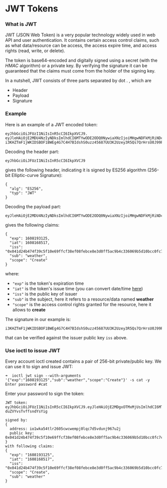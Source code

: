 # JWT Tokens

### What is JWT <a id="what-is-jwt"></a>

JWT \(JSON Web Token\) is a very popular technology widely used in web API and user authentication. It contains certain access control claims, such as what data/resource can be access, the access expire time, and access rights \(read, write, or delete\).

The token is base64-encoded and digitally signed using a secret \(with the _HMAC_ algorithm\) or a private key. By verifying the signature it can be guaranteed that the claims must come from the holder of the signing key.

In a nutshell, JWT consists of three parts separated by dot . , which are

* Header
* Payload
* Signature

### Example

Here is an example of a JWT encoded token:

```text
eyJhbGciOiJFUzI1NiIsInR5cCI6IkpXVCJ9.
eyJleHAiOjE2MDU4NzIyNDksImlhdCI6MTYwODE2ODQ0NywiaXNzIjoiMHgwNDFkMjRiNDc0ZjM5YzVmMTBlNjlmZmNmMzhlZjA4ZmViY2U4ZTNkMGZmNWFjOWI0YzMzNjA2OWI1ZDEwYmNjMGZjN2MxNDNhNDQwMTRmMTQ5YWFkNzQ3YWMwNTJmNzhmMDZiODA3M2I0YzA0NWI0NGJlMWFiYTIzMTM3ZTcxNjFlIiwic3ViIjoid2VhdGhlciIsInNjb3BlIjoiQ3JlYXRlIn0.
i3KHZTmF1jWKIDSBOF1BWEg4G7C4H7BIdshS0uzz45687UU3K2Uzey3R5Qs7QrHrsU0J99PeR7i_Qc03wVYVjw
```

Decoding the header part:

```text
eyJhbGciOiJFUzI1NiIsInR5cCI6IkpXVCJ9
```

gives the following header, indicating it is signed by ES256 algorithm \(256-bit Elliptic-curve Signature\):

```text
{
  "alg": "ES256",
  "typ": "JWT"
}
```

Decoding the payload part:

```text
eyJleHAiOjE2MDU4NzIyNDksImlhdCI6MTYwODE2ODQ0NywiaXNzIjoiMHgwNDFkMjRiNDc0ZjM5YzVmMTBlNjlmZmNmMzhlZjA4ZmViY2U4ZTNkMGZmNWFjOWI0YzMzNjA2OWI1ZDEwYmNjMGZjN2MxNDNhNDQwMTRmMTQ5YWFkNzQ3YWMwNTJmNzhmMDZiODA3M2I0YzA0NWI0NGJlMWFiYTIzMTM3ZTcxNjFlIiwic3ViIjoid2VhdGhlciIsInNjb3BlIjoiQ3JlYXRlIn0.
```

gives the following claims:

```text
{
  "exp": 1608193125,
  "iat": 1608168517,
  "iss": "0x041d24b474f39c5f10e69ffcf38ef08febce8e3d0ff5ac9b4c336069b5d10bcc0fc7c143a44014f149aad747ac052f78f06b8073b4c045b44be1aba23137e7161e",
  "sub": "weather",
  "scope": "Create"
}
```

where:

* `"exp"` is the token's expiration time
* `"iat"` is the token's issue time \(you can convert date/time [here](https://www.unixtimestamp.com/)\)
* `"iss"` is the public key of issuer
* `"sub"` is the subject, here it refers to a resource/data named **weather**
* `"scope"` is the access control rights granted for the resource, here it allows to **create**

The signature in our example is:

```text
i3KHZTmF1jWKIDSBOF1BWEg4G7C4H7BIdshS0uzz45687UU3K2Uzey3R5Qs7QrHrsU0J99PeR7i_Qc03wVYVjw
```

that can be verified against the issuer public key `iss` above.

### Use ioctl to issue JWT <a id="use-ioctl-to-issue-jwt"></a>

Every account ioctl created contains a pair of 256-bit private/public key. We can use it to sign and issue JWT:

```text
➜  ioctl jwt sign --with-arguments '{"exp":"1608193125","sub":"weather","scope":"Create"}' -s cat -y
Enter password #cat
```

Enter your password to sign the token:

```text
JWT token: eyJhbGciOiJFUzI1NiIsInR5cCI6IkpXVCJ9.eyJleHAiOjE2MDgxOTMxMjUsImlhdCI6MTYwODE2ODUxNywiaXNzIjoiMHgwNDFkMjRiNDc0ZjM5YzVmMTBlNjlmZmNmMzhlZjA4ZmViY2U4ZTNkMGZmNWFjOWI0YzMzNjA2OWI1ZDEwYmNjMGZjN2MxNDNhNDQwMTRmMTQ5YWFkNzQ3YWMwNTJmNzhmMDZiODA3M2I0YzA0NWI0NGJlMWFiYTIzMTM3ZTcxNjFlIiwic3ViIjoid2VhdGhlciIsInNjb3BlIjoiQ3JlYXRlIn0.CaFvEKa44KsNLZghTKNWrvMI0QK3Yn9YVKpmh8feYCDhWu7McibXnApFopzTUaKlJB-duZVYvsTvffsndYsYig

signed by:
{
  address: io1wka54tlr2605cwcwempj0lqc7d5vdunj967u2j
  public key: 0x041d24b474f39c5f10e69ffcf38ef08febce8e3d0ff5ac9b4c336069b5d10bcc0fc7c143a44014f149aad747ac052f78f06b8073b4c045b44be1aba23137e7161e
}
with following claims:
{
  "exp": "1608193125",
  "iat": "1608168517",
  "iss": "0x041d24b474f39c5f10e69ffcf38ef08febce8e3d0ff5ac9b4c336069b5d10bcc0fc7c143a44014f149aad747ac052f78f06b8073b4c045b44be1aba23137e7161e",
  "scope": "Create",
  "sub": "weather"
}
```

